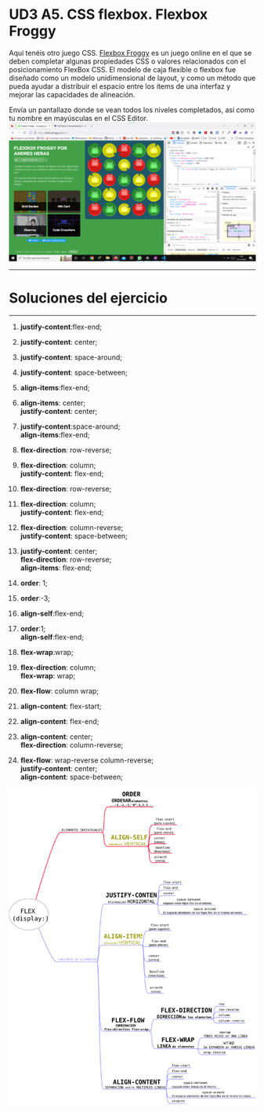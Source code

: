 # UD3 A5. CSS flexbox. Flexbox Froggy

Aquí tenéis otro juego CSS. [Flexbox Froggy](https://flexboxfroggy.com/#es) es un juego online en el que se deben completar algunas propiedades CSS o valores relacionados con el posicionamiento FlexBox CSS.  El modelo de caja flexible o flexbox fue diseñado como un modelo unidimensional de layout, y como un método que pueda ayudar a distribuir el espacio entre los ítems de una interfaz y mejorar las capacidades de alineación.

Envía un pantallazo donde se vean todos los niveles completados, así como tu nombre en mayúsculas en el CSS Editor.
![pantallazo](./screencapture/froogyfinal.png)  

----
# Soluciones del ejercicio
----
1. **justify-content**:flex-end;
2. **justify-content**: center;
3. **justify-content**: space-around;
4. **justify-content**: space-between;
5. **align-items**:flex-end;
6. **align-items**: center;  
**justify-content**: center;
7. **justify-content**:space-around;  
**align-items**:flex-end;
8. **flex-direction**: row-reverse;
9. **flex-direction**: column;  
**justify-content**: flex-end;  
10. **flex-direction**: row-reverse;  

11. **flex-direction**: column;  
    **justify-content**: flex-end;
12. **flex-direction**: column-reverse;  
     **justify-content**: space-between;
13. **justify-content**: center;  
**flex-direction**: row-reverse;  
**align-items**: flex-end;

14. **order**: 1;
15. **order**:-3;
16. **align-self**:flex-end;
17. **order**:1;  
    **align-self**:flex-end;
18. **flex-wrap**:wrap;
19. **flex-direction**: column;  
    **flex-wrap**: wrap;
20. **flex-flow**: column wrap;
21. **align-content**: flex-start;
22. **align-content**: flex-end;
23. **align-content**: center;  
**flex-direction**: column-reverse;
24. **flex-flow**: wrap-reverse column-reverse;  
   **justify-content**: center;  
**align-content**: space-between;
   
![Propiedades_Flex](./FLEX.svg)